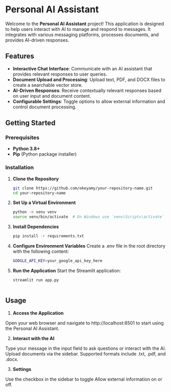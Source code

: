 # Personal AI Assistant

Welcome to the **Personal AI Assistant** project! This application is designed to help users interact with AI to manage and respond to messages. It integrates with various messaging platforms, processes documents, and provides AI-driven responses.

## Features

- **Interactive Chat Interface**: Communicate with an AI assistant that provides relevant responses to user queries.
- **Document Upload and Processing**: Upload text, PDF, and DOCX files to create a searchable vector store.
- **AI-Driven Responses**: Receive contextually relevant responses based on user input and document content.
- **Configurable Settings**: Toggle options to allow external information and control document processing.

## Getting Started

### Prerequisites

- **Python 3.8+**
- **Pip** (Python package installer)

### Installation

1. **Clone the Repository**

   ```bash
   git clone https://github.com/okeyamy/your-repository-name.git
   cd your-repository-name
2. **Set Up a Virtual Environment**

   ```bash
   python -m venv venv
   source venv/bin/activate  # On Windows use `venv\Scripts\activate`
3. **Install Dependencies**

   ```bash
   pip install -r requirements.txt
3. **Configure Environment Variables**
   Create a .env file in the root directory with the following content:

   ```bash
   GOOGLE_API_KEY=your_google_api_key_here
4. **Run the Application**
   Start the Streamlit application:

   ```bash
   streamlit run app.py



## Usage

1. **Access the Application**

Open your web browser and navigate to http://localhost:8501 to start using the Personal AI Assistant.

2. **Interact with the AI**

Type your message in the input field to ask questions or interact with the AI.
Upload documents via the sidebar. Supported formats include .txt, .pdf, and .docx.

3. **Settings**

Use the checkbox in the sidebar to toggle Allow external information on or off.

